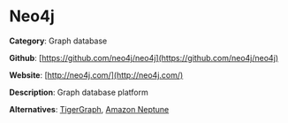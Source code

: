 
# Neo4j

**Category**: Graph database

**Github**: [https://github.com/neo4j/neo4j](https://github.com/neo4j/neo4j)

**Website**: [http://neo4j.com/](http://neo4j.com/)

**Description**:
Graph database platform

**Alternatives**: [TigerGraph](https://www.tigergraph.com/), [Amazon Neptune](https://aws.amazon.com/neptune/)
